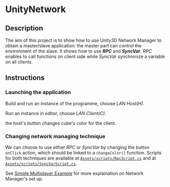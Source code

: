 # UnityNetwork

## Description

The aim of this project is to show how to use Unity3D Network Manager to obtain a master/slave application: the master part can control the environment of the slave. It shows how to use ***RPC*** and ***SyncVar***. *RPC* enables to call functions on client side while *SyncVar* synchronize a variable on all clients.

## Instructions

### Launching the application

Build and run an instance of the programme, choose *LAN Host(H)*.

Run an instance in editor, choose *LAN Client(C)*.

the host's button changes cube's color for the client. 

### Changing network managing technique
We can choose to use either *RPC* or *SyncVar* by changing the button `onClick` action, which should be linked to a `changeColor()` function.
Scripts for both techniques are available at [`Assets/scripts/RpcScript.cs`](Assets/scripts/RpcScript.cs) and at [`Assets/scripts/SyncVarScript.cs`](Assets/scripts/SyncVarScript.cs).

See [Simple Multiplayer Example](https://unity3d.com/fr/learn/tutorials/topics/multiplayer-networking/introduction-simple-multiplayer-example?playlist=29690) for more explaination on Network Manager's set up.
